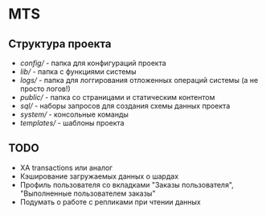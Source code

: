 # MTS

## Структура проекта

- *config/* - папка для конфигураций проекта
- *lib/* - папка с функциями системы
- *logs/* - папка для логгирования отложенных операций системы (а не просто логов!)
- *public/* - папка со страницами и статическим контентом
- *sql/* - наборы запросов для создания схемы данных проекта
- *system/* - консольные команды
- *templates/* - шаблоны проекта

## TODO

- XA transactions или аналог
- Кэширование загружаемых данных о шардах
- Профиль пользователя со вкладками "Заказы пользователя", "Выполненные пользователем заказы"
- Подумать о работе с репликами при чтении данных
